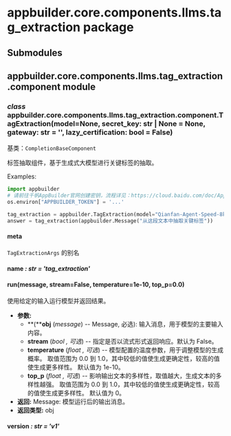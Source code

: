 # appbuilder.core.components.llms.tag_extraction package

## Submodules

## appbuilder.core.components.llms.tag_extraction.component module

### *class* appbuilder.core.components.llms.tag_extraction.component.TagExtraction(model=None, secret_key: str | None = None, gateway: str = '', lazy_certification: bool = False)

基类：`CompletionBaseComponent`

标签抽取组件，基于生成式大模型进行关键标签的抽取。

Examples:

```python
import appbuilder
# 请前往千帆AppBuilder官网创建密钥，流程详见：https://cloud.baidu.com/doc/AppBuilder/s/Olq6grrt6#1%E3%80%81%E5%88%9B%E5%BB%BA%E5%AF%86%E9%92%A5
os.environ["APPBUILDER_TOKEN"] = '...'

tag_extraction = appbuilder.TagExtraction(model="Qianfan-Agent-Speed-8k")
answer = tag_extraction(appbuilder.Message("从这段文本中抽取关键标签"))
```

#### meta

`TagExtractionArgs` 的别名

#### name *: str* *= 'tag_extraction'*

#### run(message, stream=False, temperature=1e-10, top_p=0.0)

使用给定的输入运行模型并返回结果。

* **参数:**
  * **(****obj** (*message*) -- Message, 必选): 输入消息，用于模型的主要输入内容。
  * **stream** (*bool* *,*  *可选*) -- 指定是否以流式形式返回响应。默认为 False。
  * **temperature** (*float* *,*  *可选*) -- 模型配置的温度参数，用于调整模型的生成概率。
    取值范围为 0.0 到 1.0，其中较低的值使生成更确定性，较高的值使生成更多样性。
    默认值为 1e-10。
  * **top_p** (*float* *,*  *可选*) -- 影响输出文本的多样性，取值越大，生成文本的多样性越强。
    取值范围为 0.0 到 1.0，其中较低的值使生成更确定性，较高的值使生成更多样性。
    默认值为 0。
* **返回:**
  Message: 模型运行后的输出消息。
* **返回类型:**
  obj

#### version *: str* *= 'v1'*
